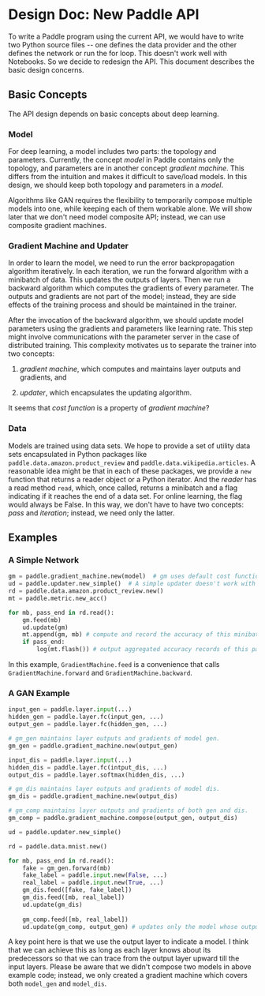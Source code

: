 # Design Doc: New Paddle API

To write a Paddle program using the current API, we would have to write two Python source files -- one defines the data provider and the other defines the network or run the for loop.  This doesn't work well with Notebooks.  So we decide to redesign the API.  This document describes the basic design concerns.

## Basic Concepts

The API design depends on basic concepts about deep learning.

### Model

For deep learning, a model includes two parts: the topology and parameters.  Currently, the concept *model* in Paddle contains only the topology, and parameters are in another concept *gradient machine*.  This differs from the intuition and makes it difficult to save/load models.  In this design, we should keep both topology and parameters in a *model*.
   
Algorithms like GAN requires the flexibility to temporarily compose multiple models into one, while keeping each of them workable alone.  We will show later that we don't need model composite API; instead, we can use composite gradient machines.

### Gradient Machine and Updater

In order to learn the model, we need to run the error backpropagation algorithm iteratively.  In each iteration, we run the forward algorithm with a minibatch of data.  This updates the outputs of layers.  Then we run a backward algorithm which computes the gradients of every parameter.  The outputs and gradients are not part of the model; instead, they are side effects of the training process and should be maintained in the trainer.
   
After the invocation of the backward algorithm, we should update model parameters using the gradients and parameters like learning rate.  This step might involve communications with the parameter server in the case of distributed training.  This complexity motivates us to separate the trainer into two concepts:
   
1. *gradient machine*, which computes and maintains layer outputs and gradients, and
      
1. *updater*, which encapsulates the updating algorithm.
   
It seems that *cost function* is a property of *gradient machine*?
   
### Data

Models are trained using data sets.  We hope to provide a set of utility data sets encapsulated in Python packages like `paddle.data.amazon.product_review` and `paddle.data.wikipedia.articles`.  A reasonable idea might be that in each of these packages, we provide a `new` function that returns a reader object or a Python iterator.  And the *reader* has a read method `read`, which, once called, returns a minibatch and a flag indicating if it reaches the end of a data set.  For online learning, the flag would always be False.  In this way, we don't have to have two concepts: *pass* and *iteration*; instead, we need only the latter.

## Examples

### A Simple Network

```python
gm = paddle.gradient_machine.new(model)  # gm uses default cost function.
ud = paddle.updater.new_simple()  # A simple updater doesn't work with parameter servers.
rd = paddle.data.amazon.product_review.new()
mt = paddle.metric.new_acc()

for mb, pass_end in rd.read():
    gm.feed(mb)
    ud.update(gm)
    mt.append(gm, mb) # compute and record the accuracy of this minibatch.
    if pass_end:
        log(mt.flash()) # output aggregated accuracy records of this pass and reset mt.
```

In this example, `GradientMachine.feed` is a convenience that calls `GradientMachine.forward` and `GradientMachine.backward`.

### A GAN Example

```python
input_gen = paddle.layer.input(...)
hidden_gen = paddle.layer.fc(input_gen, ...)
output_gen = paddle.layer.fc(hidden_gen, ...)

# gm_gen maintains layer outputs and gradients of model gen.
gm_gen = paddle.gradient_machine.new(output_gen)

input_dis = paddle.layer.input(...)
hidden_dis = paddle.layer.fc(intput_dis, ...)
output_dis = paddle.layer.softmax(hidden_dis, ...)

# gm_dis maintains layer outputs and gradients of model dis.
gm_dis = paddle.gradient_machine.new(output_dis)

# gm_comp maintains layer outputs and gradients of both gen and dis.
gm_comp = paddle.gradient_machine.compose(output_gen, output_dis)

ud = paddle.updater.new_simple()

rd = paddle.data.mnist.new()

for mb, pass_end in rd.read():
    fake = gm_gen.forward(mb)
    fake_label = paddle.input.new(False, ...)
    real_label = paddle.input.new(True, ...)
    gm_dis.feed([fake, fake_label])
    gm_dis.feed([mb, real_label])
    ud.update(gm_dis)
    
    gm_comp.feed([mb, real_label])
    ud.update(gm_comp, output_gen) # updates only the model whose output layer is output_gen.
```

A key point here is that we use the output layer to indicate a model.  I think that we can achieve this as long as each layer knows about its predecessors so that we can trace from the output layer upward till the input layers.  Please be aware that we didn't compose two models in above example code; instead, we only created a gradient machine which covers both `model_gen` and `model_dis`.
